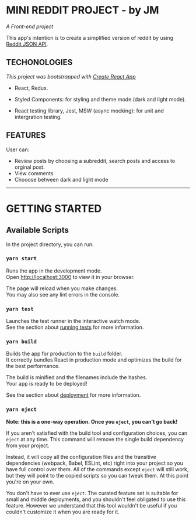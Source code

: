 # MINI REDDIT PROJECT - by JM
*A Front-end project*

This app's intention is to create a simplified version of reddit by using [Reddit JSON API](https://github.com/reddit-archive/reddit/wiki/JSON). 

## TECHONOLOGIES

*This project was bootstrapped with [Create React App](https://github.com/facebook/create-react-app)*

- React, Redux.

- Styled Components: for styling and theme mode (dark and light mode).

- React testing library, Jest, MSW (async mocking): for unit and intergration testing.

## FEATURES

User can:
- Review posts by choosing a subreddit, search posts and access to orginal post.
- View comments 
- Chooose between dark and light mode

-----------------------

# GETTING STARTED

## Available Scripts

In the project directory, you can run:

### `yarn start`

Runs the app in the development mode.\
Open [http://localhost:3000](http://localhost:3000) to view it in your browser.

The page will reload when you make changes.\
You may also see any lint errors in the console.

### `yarn test`

Launches the test runner in the interactive watch mode.\
See the section about [running tests](https://facebook.github.io/create-react-app/docs/running-tests) for more information.

### `yarn build`

Builds the app for production to the `build` folder.\
It correctly bundles React in production mode and optimizes the build for the best performance.

The build is minified and the filenames include the hashes.\
Your app is ready to be deployed!

See the section about [deployment](https://facebook.github.io/create-react-app/docs/deployment) for more information.

### `yarn eject`

**Note: this is a one-way operation. Once you `eject`, you can't go back!**

If you aren't satisfied with the build tool and configuration choices, you can `eject` at any time. This command will remove the single build dependency from your project.

Instead, it will copy all the configuration files and the transitive dependencies (webpack, Babel, ESLint, etc) right into your project so you have full control over them. All of the commands except `eject` will still work, but they will point to the copied scripts so you can tweak them. At this point you're on your own.

You don't have to ever use `eject`. The curated feature set is suitable for small and middle deployments, and you shouldn't feel obligated to use this feature. However we understand that this tool wouldn't be useful if you couldn't customize it when you are ready for it.
